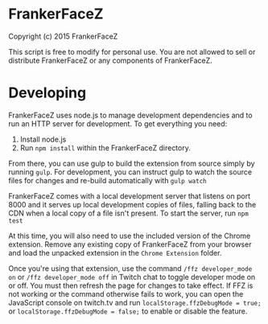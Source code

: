 FrankerFaceZ
============

Copyright (c) 2015 FrankerFaceZ

This script is free to modify for personal use. You are not allowed to sell or
distribute FrankerFaceZ or any components of FrankerFaceZ.


Developing
==========

FrankerFaceZ uses node.js to manage development dependencies and to run an HTTP
server for development. To get everything you need:

1. Install node.js
2. Run ```npm install``` within the FrankerFaceZ directory.


From there, you can use gulp to build the extension from source simply by
running ```gulp```. For development, you can instruct gulp to watch the source
files for changes and re-build automatically with ```gulp watch```

FrankerFaceZ comes with a local development server that listens on port 8000
and it serves up local development copies of files, falling back to the CDN
when a local copy of a file isn't present. To start the server,
run ```npm test```


At this time, you will also need to use the included version of the Chrome
extension. Remove any existing copy of FrankerFaceZ from your browser and load
the unpacked extension in the ```Chrome Extension``` folder.

Once you're using that extension, use the command ```/ffz developer_mode on```
or ```/ffz developer_mode off``` in Twitch chat to toggle developer mode on or
off. You must then refresh the page for changes to take effect. If FFZ is not
working or the command otherwise fails to work, you can open the JavaScript
console on twitch.tv and run ```localStorage.ffzDebugMode = true;``` or
```localStorage.ffzDebugMode = false;``` to enable or disable the feature.